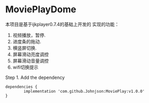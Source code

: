 # MoviePlayDome
本项目是基于ijkplayer0.7.4的基础上开发的
实现的功能：

1. 视频播放，暂停.
2. 进度条的拖动.
3. 横竖屏切换.
4. 屏幕滑动亮度调控
5. 屏幕滑动音量调控
6. wifi切换提示

Step 1. Add the dependency

	dependencies {
	        implementation 'com.github.Johnjson:MoviePlay:v1.0.0'
	}
